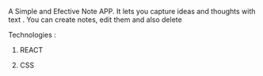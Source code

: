 A Simple and Efective Note APP.
It lets you capture ideas and thoughts with text . You can create notes, edit them and also delete 

Technologies :

1) REACT

2) CSS

